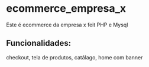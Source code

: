 # ecommerce_empresa_x
Este é ecommerce da empresa x feit PHP e Mysql

## Funcionalidades:

checkout, tela de produtos, catálago, home com banner

